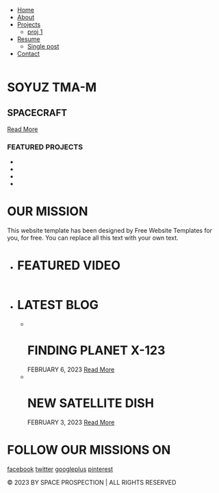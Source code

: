 <!doctype html>
<!-- Website template by freewebsitetemplates.com -->
<html>
<head>
	<meta charset="UTF-8">
	<meta name="viewport" content="width=device-width, initial-scale=1.0">
	<title>Space Science Website Template</title>
	<link rel="stylesheet" href="css/style.css" type="text/css">
	<link rel="stylesheet" type="text/css" href="css/mobile.css">
	<script src="js/mobile.js" type="text/javascript"></script>
</head>
<body>
	<div id="page">
		<div id="header">
			<div>
				<a href="index.html" class="logo"><img src="images/logo.png" alt=""></a>
				<ul id="navigation">
					<li class="selected">
						<a href="index.html">Home</a>
					</li>
					<li>
						<a href="about.html">About</a>
					</li>
					<li class="menu">
						<a href="projects.html">Projects</a>
						<ul class="primary">
							<li>
								<a href="proj1.html">proj 1</a>
							</li>
						</ul>
					</li>
					<li class="menu">
						<a href="Resume.html">Resume</a>
						<ul class="secondary">
							<li>
								<a href="singlepost.html">Single post</a>
							</li>
						</ul>
					</li>
					<li>
						<a href="contact.html">Contact</a>
					</li>
				</ul>
			</div>
		</div>
		<div id="body" class="home">
			<div class="header">
				<div>
					<img src="images/satellite.png" alt="" class="satellite">
					<h1>SOYUZ TMA-M</h1>
					<h2>SPACECRAFT</h2>
					<a href="blog.html" class="more">Read More</a>
					<h3>FEATURED PROJECTS</h3>
					<ul>
						<li>
							<a href="projects.html"><img src="images/project-image1.jpg" alt=""></a>
						</li>
						<li>
							<a href="projects.html"><img src="images/project-image2.jpg" alt=""></a>
						</li>
						<li>
							<a href="projects.html"><img src="images/project-image3.jpg" alt=""></a>
						</li>
						<li>
							<a href="projects.html"><img src="images/project-image4.jpg" alt=""></a>
						</li>
					</ul>
				</div>
			</div>
			<div class="body">
				<div>
					<h1>OUR MISSION</h1>
					<p>This website template has been designed by Free Website Templates for you, for free. You can replace all this text with your own text.</p>
				</div>
			</div>
			<div class="footer">
				<div>
					<ul>
						<li>
							<h1>FEATURED VIDEO</h1>
							<a href="blog.html"><img src="images/mars-rover.jpg" alt=""><span></span></a>
						</li>
						<li>
							<h1>LATEST BLOG</h1>
							<ul>
								<li>
									<a href="blog.html"><img src="images/finding-planet.jpg" alt=""></a>
									<h1>FINDING PLANET X-123</h1>
									<span>FEBRUARY 6, 2023</span>
									<a href="blog.html" class="more">Read More</a>
								</li>
								<li>
									<a href="blog.html"><img src="images/new-satellitedish.jpg" alt=""></a>
									<h1>NEW SATELLITE DISH</h1>
									<span>FEBRUARY 3, 2023</span>
									<a href="blog.html" class="more">Read More</a>
								</li>
							</ul>
						</li>
					</ul>
				</div>
			</div>
		</div>
		<div id="footer">
			<div class="connect">
				<div>
					<h1>FOLLOW OUR  MISSIONS ON</h1>
					<div>
						<a href="http://freewebsitetemplates.com/go/facebook/" class="facebook">facebook</a>
						<a href="http://freewebsitetemplates.com/go/twitter/" class="twitter">twitter</a>
						<a href="http://freewebsitetemplates.com/go/googleplus/" class="googleplus">googleplus</a>
						<a href="http://pinterest.com/fwtemplates/" class="pinterest">pinterest</a>
					</div>
				</div>
			</div>
			<div class="footnote">
				<div>
					<p>&copy; 2023 BY SPACE PROSPECTION | ALL RIGHTS RESERVED</p>
				</div>
			</div>
		</div>
	</div>
</body>
</html>

